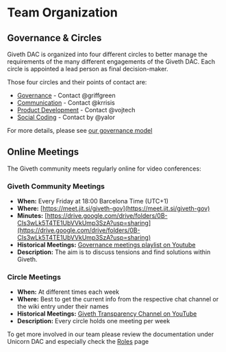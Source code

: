 # Team Organization

## <a name="teamorga_circles">Governance & Circles</a>
Giveth DAC is organized into four different circles to better manage the requirements of the many different engagements of the Giveth DAC. Each circle is appointed a lead person as final decision-maker.

Those four circles and their points of contact are:

  - [Governance](../../Governance) - Contact @griffgreen
  - [Communication](../../Communications) - Contact @krrisis
  - [Product Development](../../DApp) - Contact @vojtech
  - [Social Coding](../../Social-Coding) - Contact by @yalor

For more details, please see [our governance model](../dac/governance/)

## <a name="teamorga_online_meetings">Online Meetings</a>
The Giveth community meets regularly online for video conferences:

### Giveth Community Meetings
  - **When:** Every Friday at 18:00 Barcelona Time (UTC+1)
  - **Where:** [https://meet.jit.si/giveth-gov](https://meet.jit.si/giveth-gov)
  - **Minutes:** [https://drive.google.com/drive/folders/0B-CIs3wLk5T4TE1UbVVkUmp3SzA?usp=sharing](https://drive.google.com/drive/folders/0B-CIs3wLk5T4TE1UbVVkUmp3SzA?usp=sharing)
  - **Historical Meetings:** [Governance meetings playlist on Youtube](https://www.youtube.com/watch?v=030qm_AqWl4&list=PL6oqELoqsEmpe1oycj7bJm_CdHZ-CGBJ6)
  - **Description:** The aim is to discuss tensions and find solutions within Giveth.

### Circle Meetings
- **When:** At different times each week
- **Where:** Best to get the current info from the respective chat channel or the wiki entry under their names
- **Historical Meetings:** [Giveth Transparency Channel on YouTube](https://www.youtube.com/channel/UCdqmP4axeI1hNmX20aZsOwg/videos)
- **Description:** Every circle holds one meeting per week

To get more involved in our team please review the documentation under Unicorn DAC and especially check the [Roles](../Governance/Unicorn-DAC/roles) page